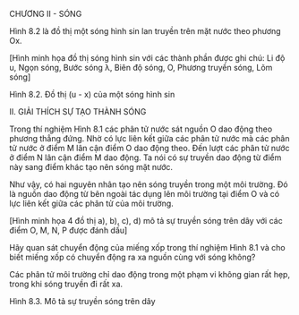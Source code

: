 CHƯƠNG II - SÓNG

Hình 8.2 là đồ thị một sóng hình sin lan truyền trên mặt nước theo phương Ox.

[Hình minh họa đồ thị sóng hình sin với các thành phần được ghi chú: Li độ u, Ngọn sóng, Bước sóng λ, Biên độ sóng, O, Phương truyền sóng, Lõm sóng]

Hình 8.2. Đồ thị (u - x) của một sóng hình sin

II. GIẢI THÍCH SỰ TẠO THÀNH SÓNG

Trong thí nghiệm Hình 8.1 các phân tử nước sát nguồn O dao động theo phương thẳng đứng. Nhờ có lực liên kết giữa các phân tử nước mà các phân tử nước ở điểm M lân cận điểm O dao động theo. Đến lượt các phân tử nước ở điểm N lân cận điểm M dao động. Ta nói có sự truyền dao động từ điểm này sang điểm khác tạo nên sóng mặt nước.

Như vậy, có hai nguyên nhân tạo nên sóng truyền trong một môi trường. Đó là nguồn dao động từ bên ngoài tác dụng lên môi trường tại điểm O và có lực liên kết giữa các phân tử của môi trường.

[Hình minh họa 4 đồ thị a), b), c), d) mô tả sự truyền sóng trên dây với các điểm O, M, N, P được đánh dấu]

Hãy quan sát chuyển động của miếng xốp trong thí nghiệm Hình 8.1 và cho biết miếng xốp có chuyển động ra xa nguồn cùng với sóng không?

Các phân tử môi trường chỉ dao động trong một phạm vi không gian rất hẹp, trong khi sóng truyền đi rất xa.

Hình 8.3. Mô tả sự truyền sóng trên dây